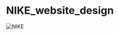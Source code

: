 # NIKE_website_design

![NIKE](https://github.com/Karthi07x/NIKE_website_design/assets/123854143/444dd457-9207-46c4-a9eb-681fe2650973)
